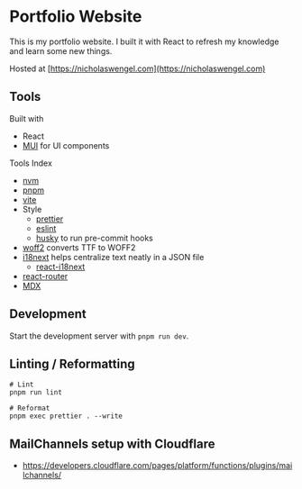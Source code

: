 # Portfolio Website

This is my portfolio website. I built it with React to refresh my knowledge and learn some new things.

Hosted at [https://nicholaswengel.com](https://nicholaswengel.com)

## Tools

Built with
- React
- [MUI](https://mui.com/) for UI components

Tools Index
- [nvm](https://github.com/nvm-sh/nvm#installing-and-updating)
- [pnpm](https://pnpm.io/installation)
- [vite](https://vitejs.dev/guide/)
- Style
  - [prettier](https://prettier.io/docs/en/install.html)
  - [eslint](https://eslint.org/docs/latest/use/getting-started)
  - [husky](https://typicode.github.io/husky/) to run pre-commit hooks
- [woff2](https://github.com/google/woff2) converts TTF to WOFF2
- [i18next](https://www.i18next.com/) helps centralize text neatly in a JSON file
  - [react-i18next](https://react.i18next.com/)
- [react-router](https://reactrouter.com/en/main/start/tutorial)
- [MDX](https://mdxjs.com/)

## Development

Start the development server with `pnpm run dev`.

## Linting / Reformatting

```
# Lint
pnpm run lint

# Reformat
pnpm exec prettier . --write
```

## MailChannels setup with Cloudflare
- https://developers.cloudflare.com/pages/platform/functions/plugins/mailchannels/

